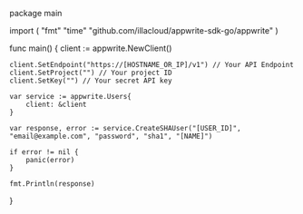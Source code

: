 package main

import (
    "fmt"
    "time"
    "github.com/illacloud/appwrite-sdk-go/appwrite"
)

func main() {
    client := appwrite.NewClient()

    client.SetEndpoint("https://[HOSTNAME_OR_IP]/v1") // Your API Endpoint
    client.SetProject("") // Your project ID
    client.SetKey("") // Your secret API key

    var service := appwrite.Users{
        client: &client
    }

    var response, error := service.CreateSHAUser("[USER_ID]", "email@example.com", "password", "sha1", "[NAME]")

    if error != nil {
        panic(error)
    }

    fmt.Println(response)
}
